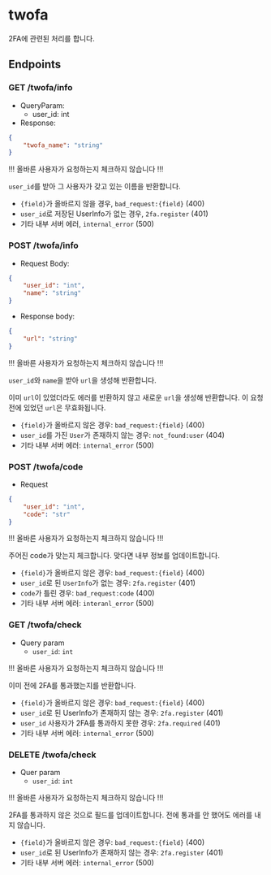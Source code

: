 # twofa

2FA에 관련된 처리를 합니다.

## Endpoints

### GET /twofa/info

- QueryParam:
    - user_id: int
- Response:

```json
{
    "twofa_name": "string"
}
```

!!! 올바른 사용자가 요청하는지 체크하지 않습니다 !!!

`user_id`를 받아 그 사용자가 갖고 있는 이름을 반환합니다.

- `{field}`가 올바르지 않을 경우, `bad_request:{field}` (400)
- `user_id`로 저장된 UserInfo가 없는 경우, `2fa.register` (401)
- 기타 내부 서버 에러, `internal_error` (500)


### POST /twofa/info

- Request Body:

```json
{
    "user_id": "int",
    "name": "string"
}
```

- Response body:

```json
{
    "url": "string"
}
```

!!! 올바른 사용자가 요청하는지 체크하지 않습니다 !!!

`user_id`와 `name`을 받아 `url`을 생성해 반환합니다.

이미 `url`이 있었더라도 에러를 반환하지 않고 새로운 `url`을 생성해 반환합니다. 이 요청 전에 있었던 `url`은 무효화됩니다.

- `{field}`가 올바르지 않은 경우: `bad_request:{field}` (400)
- `user_id`를 가진 `User`가 존재하지 않는 경우: `not_found:user` (404)
- 기타 내부 서버 에러: `internal_error` (500)


### POST /twofa/code

- Request

```json
{
    "user_id": "int",
    "code": "str"
}
```

!!! 올바른 사용자가 요청하는지 체크하지 않습니다 !!!

주어진 code가 맞는지 체크합니다. 맞다면 내부 정보를 업데이트합니다.

- `{field}`가 올바르지 않은 경우: `bad_request:{field}` (400)
- `user_id`로 된 `UserInfo`가 없는 경우: `2fa.register` (401)
- `code`가 틀린 경우: `bad_request:code` (400)
- 기타 내부 서버 에러: `interanl_error` (500)

### GET /twofa/check

- Query param
    - `user_id`: `int`

!!! 올바른 사용자가 요청하는지 체크하지 않습니다 !!!

이미 전에 2FA를 통과했는지를 반환합니다.

- `{field}`가 올바르지 않은 경우: `bad_request:{field}` (400)
- `user_id`로 된 UserInfo가 존재하지 않는 경우: `2fa.register` (401)
- `user_id` 사용자가 2FA를 통과하지 못한 경우: `2fa.required` (401)
- 기타 내부 서버 에러: `internal_error` (500)

### DELETE /twofa/check

- Quer param
    - `user_id`: `int`

!!! 올바른 사용자가 요청하는지 체크하지 않습니다 !!!

2FA를 통과하지 않은 것으로 필드를 업데이트합니다. 전에 통과를 안 했어도 에러를 내지 않습니다.

- `{field}`가 올바르지 않은 경우: `bad_request:{field}` (400)
- `user_id`로 된 UserInfo가 존재하지 않는 경우: `2fa.register` (401)
- 기타 내부 서버 에러: `internal_error` (500)